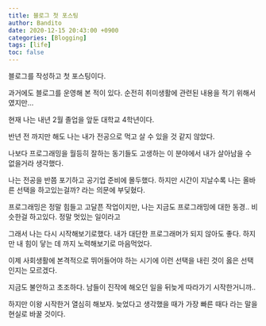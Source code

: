 ```yaml
---
title: 블로그 첫 포스팅
author: Bandito
date: 2020-12-15 20:43:00 +0900
categories: [Blogging]
tags: [life]
toc: false
---
```


블로그를 작성하고 첫 포스팅이다.

과거에도 블로그를 운영해 본 적이 있다. 순전히 취미생활에 관련된 내용을 적기 위해서였지만...

현재 나는 내년 2월 졸업을 앞둔 대학교 4학년이다.

반년 전 까지만 해도 나는 내가 전공으로 먹고 살 수 있을 것 같지 않았다.

나보다 프로그래밍을 월등히 잘하는 동기들도 고생하는 이 분야에서 내가 살아남을 수 없을거라 생각했다.

나는 전공을 반쯤 포기하고 공기업 준비에 몰두했다.
하지만 시간이 지날수록 나는 올바른 선택을 하고있는걸까? 라는 의문에 부딪혔다.

프로그래밍은 정말 힘들고 고달픈 작업이지만, 나는 지금도 프로그래밍에 대한 동경.. 비슷한걸 하고있다. 정말 멋있는 일이라고

그래서 나는 다시 시작해보기로했다.
내가 대단한 프로그래머가 되지 않아도 좋다. 하지만 내 힘이 닿는 데 까지 노력해보기로 마음먹었다.

이제 사회생활에 본격적으로 뛰어들어야 하는 시기에 이런 선택을 내린 것이 옳은 선택인지는 모르겠다.

지금도 불안하고 초조하다. 남들이 진작에 해오던 일을 뒤늦게 따라가기 시작한거니까..

하지만 이왕 시작한거 열심히 해보자.
늦었다고 생각했을 때가 가장 빠른 때다 라는 말을 현실로 바꿀 것이다.
